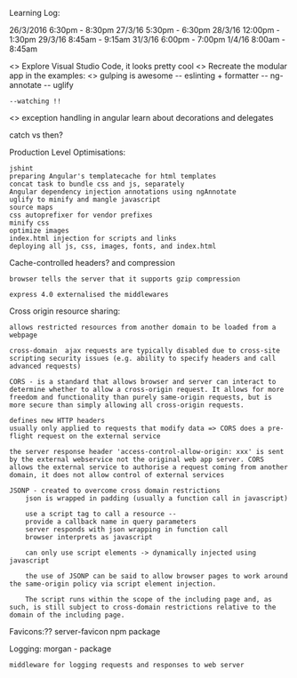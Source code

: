 Learning Log:

26/3/2016   6:30pm - 8:30pm
27/3/16     5:30pm - 6:30pm
28/3/16     12:00pm - 1:30pm
29/3/16     8:45am - 9:15am
31/3/16     6:00pm - 7:00pm
1/4/16      8:00am - 8:45am


<> Explore Visual Studio Code, it looks pretty cool
<> Recreate the modular app in the examples:
<> gulping is awesome
    -- eslinting + formatter
    -- ng-annotate
    -- uglify

    --watching !!

<> exception handling in angular 
learn about decorations and delegates

catch vs then? 



Production Level Optimisations:

    jshint
    preparing Angular's templatecache for html templates
    concat task to bundle css and js, separately
    Angular dependency injection annotations using ngAnnotate
    uglify to minify and mangle javascript
    source maps
    css autoprefixer for vendor prefixes
    minify css
    optimize images
    index.html injection for scripts and links
    deploying all js, css, images, fonts, and index.html



Cache-controlled headers? and compression

    browser tells the server that it supports gzip compression 

    express 4.0 externalised the middlewares

Cross origin resource sharing:

    allows restricted resources from another domain to be loaded from a webpage

    cross-domain  ajax requests are typically disabled due to cross-site scripting security issues (e.g. ability to specify headers and call advanced requests)

    CORS - is a standard that allows browser and server can interact to determine whether to allow a cross-origin request. It allows for more freedom and functionality than purely same-origin requests, but is more secure than simply allowing all cross-origin requests.

    defines new HTTP headers
    usually only applied to requests that modify data => CORS does a pre-flight request on the external service

    the server response header 'access-control-allow-origin: xxx' is sent by the external webservice not the original web app server. CORS allows the external service to authorise a request coming from another domain, it does not allow control of external services

    JSONP - created to overcome cross domain restrictions
        json is wrapped in padding (usually a function call in javascript)

        use a script tag to call a resource --
        provide a callback name in query parameters
        server responds with json wrapping in function call
        browser interprets as javascript

        can only use script elements -> dynamically injected using javascript

        the use of JSONP can be said to allow browser pages to work around the same-origin policy via script element injection.

        The script runs within the scope of the including page and, as such, is still subject to cross-domain restrictions relative to the domain of the including page.

Favicons:??
    server-favicon npm package

Logging:
    morgan - package

    middleware for logging requests and responses to web server